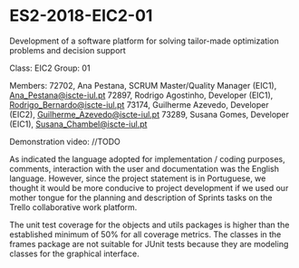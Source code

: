 # ES2-2018-EIC2-01
Development of a software platform for solving tailor-made optimization problems and decision support

Class: EIC2
Group: 01

Members:
72702, Ana Pestana, SCRUM Master/Quality Manager (EIC1), Ana_Pestana@iscte-iul.pt
72897, Rodrigo Agostinho, Developer (EIC1), Rodrigo_Bernardo@iscte-iul.pt
73174, Guilherme Azevedo, Developer (EIC2), Guilherme_Azevedo@iscte-iul.pt
73289, Susana Gomes, Developer (EIC1), Susana_Chambel@iscte-iul.pt

Demonstration video: //TODO


As indicated the language adopted for implementation / coding purposes, comments, interaction with the user and documentation was the English language. However, since the project statement is in Portuguese, we thought it would be more conducive to project development if we used our mother tongue for the planning and description of Sprints tasks on the Trello collaborative work platform.


The unit test coverage for the objects and utils packages is higher than the established minimum of 50% for all coverage metrics. The classes in the frames package are not suitable for JUnit tests because they are modeling classes for the graphical interface.